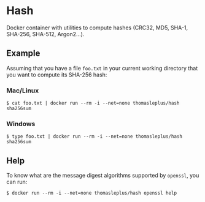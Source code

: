 # Hash

Docker container with utilities to compute hashes (CRC32, MD5, SHA-1, SHA-256, SHA-512, Argon2...).

## Example

Assuming that you have a file `foo.txt` in your current working directory that you want to compute its SHA-256 hash:

### Mac/Linux

```
$ cat foo.txt | docker run --rm -i --net=none thomasleplus/hash sha256sum
```

### Windows


```
$ type foo.txt | docker run --rm -i --net=none thomasleplus/hash sha256sum
```

## Help

To know what are the message digest algorithms supported by `openssl`, you can run:

```
$ docker run --rm -i --net=none thomasleplus/hash openssl help
```
